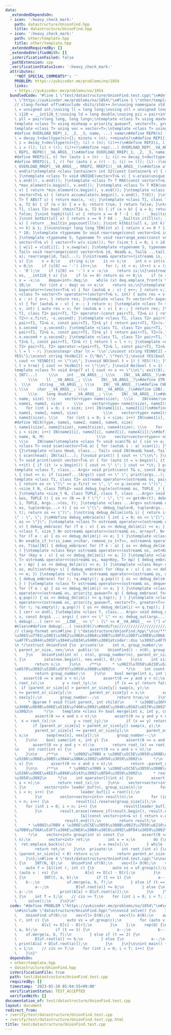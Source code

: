 ```yaml
---
data:
  _extendedDependsOn:
  - icon: ':heavy_check_mark:'
    path: datastructure/UnionFind.hpp
    title: datastructure/UnionFind.hpp
  - icon: ':heavy_check_mark:'
    path: other/template.hpp
    title: other/template.hpp
  _extendedRequiredBy: []
  _extendedVerifiedWith: []
  _isVerificationFailed: false
  _pathExtension: cpp
  _verificationStatusIcon: ':heavy_check_mark:'
  attributes:
    '*NOT_SPECIAL_COMMENTS*': ''
    PROBLEM: https://yukicoder.me/problems/no/1054
    links:
    - https://yukicoder.me/problems/no/1054
  bundledCode: "#line 1 \"test/datastructure/UnionFind.test.cpp\"\n#define PROBLEM\
    \ \"https://yukicoder.me/problems/no/1054\"\n#line 1 \"other/template.hpp\"\n\
    // clang-format off\n#include <bits/stdc++.h>\nusing namespace std;\nusing uint\
    \ = unsigned int;\nusing ll = long long;\nusing ull = unsigned long long;\nusing\
    \ i128 = __int128_t;\nusing ld = long double;\nusing pii = pair<int, int>;\nusing\
    \ pll = pair<long long, long long>;\ntemplate <class T> using maxheap = priority_queue<T>;\n\
    template <class T> using minheap = priority_queue<T, vector<T>, greater<T>>;\n\
    template <class T> using vec = vector<T>;\ntemplate <class T> using vvec = vector<vector<T>>;\n\
    #define OVERLOAD_REP(_1, _2, _3, name, ...) name\n#define REP0(n) for (auto minato\
    \ = decay_t<decltype(n)>{}; minato < (n); ++minato)\n#define REP1(i, n) for (auto\
    \ i = decay_t<decltype(n)>{}; (i) < (n); (i)++)\n#define REP2(i, l, r) for (auto\
    \ i = (l); (i) < (r); (i)++)\n#define rep(...) OVERLOAD_REP(__VA_ARGS__, REP2,\
    \ REP1, REP0)(__VA_ARGS__)\n#define OVERLOAD_RREP(_1, _2, _3, name, ...) name\n\
    #define RREP1(i, n) for (auto i = (n) - 1; (i) >= decay_t<decltype(n)>{}; (i)--)\n\
    #define RREP2(i, l, r) for (auto i = (r) - 1; (i) >= (l); (i)--)\n#define rrep(...)\
    \ OVERLOAD_RREP(__VA_ARGS__, RREP2, RREP1)(__VA_ARGS__)\n#define all(x) begin(x),\
    \ end(x)\ntemplate <class Container> int SZ(const Container& v) { return int(v.size());\
    \ }\ntemplate <class T> void UNIQUE(vector<T>& v) { v.erase(unique(v.begin(),\
    \ v.end()), v.end()); }\ntemplate <class T> T MAX(const vector<T>& v) { return\
    \ *max_element(v.begin(), v.end()); }\ntemplate <class T> T MIN(const vector<T>&\
    \ v) { return *min_element(v.begin(), v.end()); }\ntemplate <class T> T SUM(const\
    \ vector<T>& v) { return accumulate(v.begin(), v.end(), T(0)); }\ntemplate <class\
    \ T> T ABS(T x) { return max(x, -x); }\ntemplate <class T1, class T2> bool chmax(T1&\
    \ a, T2 b) { if (a < b) { a = b; return true; } return false; }\ntemplate <class\
    \ T1, class T2> bool chmin(T1& a, T2 b) { if (a > b) { a = b; return true; } return\
    \ false; }\nint topbit(ull x) { return x == 0 ? -1 : 63 - __builtin_clzll(x);\
    \ }\nint botbit(ull x) { return x == 0 ? 64 : __builtin_ctzll(x); }\nint popcount(ull\
    \ x) { return __builtin_popcountll(x); }\nint kthbit(ull x, int k) { return (x\
    \ >> k) & 1; }\nconstexpr long long TEN(int x) { return x == 0 ? 1 : TEN(x - 1)\
    \ * 10; }\ntemplate <typename S> void rearrange(const vector<S>& id) { (void)id;\
    \ }\ntemplate <typename S, typename T> void rearrange_exec(const vector<S>& id,\
    \ vector<T>& v) { vector<T> w(v.size()); for (size_t i = 0; i < id.size(); i++)\
    \ { w[i] = v[id[i]]; } v.swap(w); }\ntemplate <typename S, typename Head, typename...\
    \ Tail> void rearrange(const vector<S>& id, Head& a, Tail& ...tail) { rearrange_exec(id,\
    \ a); rearrange(id, tail...); }\nistream& operator>>(istream& is, __int128_t&\
    \ x) {\n    x = 0;\n    string s;\n    is >> s;\n    int n = int(s.size()), it\
    \ = 0;\n    if (s[0] == '-') it++;\n    for (; it < n; it++) x = (x * 10 + s[it]\
    \ - '0');\n    if (s[0] == '-') x = -x;\n    return is;\n}\nostream& operator<<(ostream&\
    \ os, __int128_t x) {\n    if (x == 0) return os << 0;\n    if (x < 0) os << '-',\
    \ x = -x;\n    deque<int> deq;\n    while (x) deq.emplace_front(x % 10), x /=\
    \ 10;\n    for (int e : deq) os << e;\n    return os;\n}\ntemplate <class T> vector<T>\
    \ &operator++(vector<T>& v) { for (auto& e : v) { e++; } return v;} \ntemplate\
    \ <class T> vector<T> operator++(vector<T>& v, int) { auto res = v; for (auto&\
    \ e : v) { e++; } return res; }\ntemplate <class T> vector<T> &operator--(vector<T>&\
    \ v) { for (auto& e : v) { e--; } return v; }\ntemplate <class T> vector<T> operator--(vector<T>&\
    \ v, int) { auto res = v; for (auto& e : v) { e--; } return res; }\ntemplate <class\
    \ T1, class T2> pair<T1, T2> operator-(const pair<T1, T2>& x) { return pair<T1,\
    \ T2>(-x.first, -x.second); }\ntemplate <class T1, class T2> pair<T1, T2> operator-(const\
    \ pair<T1, T2>& x, const pair<T1, T2>& y) { return pair<T1, T2>(x.first - y.first,\
    \ x.second - y.second); }\ntemplate <class T1, class T2> pair<T1, T2> operator+(const\
    \ pair<T1, T2>& x, const pair<T1, T2>& y) { return pair<T1, T2>(x.first + y.first,\
    \ x.second + y.second); }\ntemplate <class T1, class T2> pair<T1, T2> operator+=(pair<T1,\
    \ T2>& l, const pair<T1, T2>& r) { return l = l + r; }\ntemplate <class T1, class\
    \ T2> pair<T1, T2> operator-=(pair<T1, T2>& l, const pair<T1, T2>& r) { return\
    \ l = l - r; }\nconstexpr char ln = '\\n';\nconst string YESNO[2] = {\"NO\", \"\
    YES\"};\nconst string YesNo[2] = {\"No\", \"Yes\"};\nvoid YES(bool t = true) {\
    \ cout << YESNO[t] << \"\\n\"; }\nvoid NO(bool t = 1) { YES(!t); }\nvoid Yes(bool\
    \ t = true) { cout << YesNo[t] << \"\\n\"; }\nvoid No(bool t = 1) { Yes(!t); }\n\
    template <class T> void drop(T x) { cout << x << \"\\n\"; exit(0); }\n#define\
    \ INT(...)     \\\n    int __VA_ARGS__; \\\n    IN(__VA_ARGS__)\n#define LL(...)\
    \     \\\n    ll __VA_ARGS__; \\\n    IN(__VA_ARGS__)\n#define STR(...)      \
    \  \\\n    string __VA_ARGS__; \\\n    IN(__VA_ARGS__)\n#define CHR(...)     \
    \ \\\n    char __VA_ARGS__; \\\n    IN(__VA_ARGS__)\n#define LDB(...)        \
    \     \\\n    long double __VA_ARGS__; \\\n    IN(__VA_ARGS__)\n#define VEC(type,\
    \ name, size) \\\n    vector<type> name(size);  \\\n    IN(name)\n#define VEC2(type,\
    \ name1, name2, size)     \\\n    vector<type> name1(size), name2(size); \\\n\
    \    for (int i = 0; i < size; i++) IN(name1[i], name2[i])\n#define VEC3(type,\
    \ name1, name2, name3, size)           \\\n    vector<type> name1(size), name2(size),\
    \ name3(size); \\\n    for (int i = 0; i < size; i++) IN(name1[i], name2[i], name3[i])\n\
    #define VEC4(type, name1, name2, name3, name4, size)                 \\\n    vector<type>\
    \ name1(size), name2(size), name3(size), name4(size); \\\n    for (int i = 0;\
    \ i < size; i++) IN(name1[i], name2[i], name3[i], name4[i]);\n#define VV(type,\
    \ name, N, M)                       \\\n    vector<vector<type>> name(N, vector<type>(M));\
    \ \\\n    IN(name)\ntemplate <class T> void scan(T& a) { cin >> a; }\ntemplate\
    \ <class T> void scan(vector<T>& a) { for (auto& i : a) scan(i); }\nvoid IN()\
    \ {}\ntemplate <class Head, class... Tail> void IN(Head& head, Tail&... tail)\
    \ { scan(head); IN(tail...); }\nvoid print() { cout << \"\\n\"; }\ntemplate <class\
    \ T> void print(const vector<T>& v) { for (auto it = v.begin(); it != v.end();\
    \ ++it) { if (it != v.begin()) { cout << \" \"; } cout << *it; } print(); }\n\
    template <class T, class... Args> void print(const T& x, const Args& ... args)\
    \ { cout << x; if (sizeof...(Args)) cout << \" \"; print(args...); }\n#ifdef MINATO_LOCAL\n\
    template <class T1, class T2> ostream& operator<<(ostream& os, pair<T1, T2> p)\
    \ { return os << \"(\" << p.first << \", \" << p.second << \")\"; }\ntemplate\
    \ <size_t N, class TUPLE> void debug_tuple(ostream& os, TUPLE _) { (void)os; (void)_;\
    \ }\ntemplate <size_t N, class TUPLE, class T, class ...Args> void debug_tuple(ostream\
    \ &os, TUPLE t) { os << (N == 0 ? \"\" : \", \") << get<N>(t); debug_tuple<N +\
    \ 1, TUPLE, Args...>(os, t); }\ntemplate <class ...Args> ostream& operator<<(ostream&\
    \ os, tuple<Args...> t) { os << \"(\"; debug_tuple<0, tuple<Args...>, Args...>(os,\
    \ t); return os << \")\"; }\nstring debug_delim(int& i) { return i++ == 0 ? \"\
    \" : \", \"; }\n#define debug_embrace(x) { int i = 0; os << \"{\";  { x } return\
    \ os << \"}\"; }\ntemplate <class T> ostream& operator<<(ostream& os, vector<T>\
    \ v) { debug_embrace( for (T e : v) { os << debug_delim(i) << e; } ) }\ntemplate\
    \ <class T, size_t N> ostream& operator<<(ostream& os, array<T, N> a) { debug_embrace(\
    \ for (T e : a) { os << debug_delim(i) << e; } ) }\ntemplate <class T, size_t\
    \ N> enable_if_t<!is_same_v<char, remove_cv_t<T>>, ostream>& operator<<(ostream&\
    \ os, T(&a)[N]) { debug_embrace( for (T e : a) { os << debug_delim(i) << e; }\
    \ ) }\ntemplate <class Key> ostream& operator<<(ostream& os, set<Key> s) { debug_embrace(\
    \ for (Key e : s) { os << debug_delim(i) << e; }) }\ntemplate <class Key, class\
    \ T> ostream& operator<<(ostream& os, map<Key, T> mp) { debug_embrace( for (auto\
    \ e : mp) { os << debug_delim(i) << e; }) }\ntemplate <class Key> ostream& operator<<(ostream&\
    \ os, multiset<Key> s) { debug_embrace( for (Key e : s) { os << debug_delim(i)\
    \ << e; }) }\ntemplate <class T> ostream& operator<<(ostream& os, queue<T> q)\
    \ { debug_embrace( for (; !q.empty(); q.pop()) { os << debug_delim(i) << q.front();\
    \ } ) }\ntemplate <class T> ostream& operator<<(ostream& os, deque<T> q) { debug_embrace(\
    \ for (T e : q) { os << debug_delim(i) << e; } ) }\ntemplate <class T> ostream&\
    \ operator<<(ostream& os, priority_queue<T> q) { debug_embrace( for (; !q.empty();\
    \ q.pop()) { os << debug_delim(i) << q.top(); } ) }\ntemplate <class T> ostream&\
    \ operator<<(ostream& os, priority_queue<T, vector<T>, greater<T>> q) { debug_embrace(\
    \ for (; !q.empty(); q.pop()) { os << debug_delim(i) << q.top(); } ) }\nvoid debug_out()\
    \ { cerr << endl; }\ntemplate <class T, class... Args> void debug_out(const T&\
    \ x, const Args& ... args) { cerr << \" \" << x; debug_out(args...); }\n#define\
    \ debug(...) cerr << __LINE__ << \" : [\" << #__VA_ARGS__ << \"] =\", debug_out(__VA_ARGS__)\n\
    #else\n#define debug(...) (void(0))\n#endif\n///////////////////////////////////////////////////////////////////////////////////////////////////////////////////////////////////////////////////////////////////////////////////////////\n\
    // clang-format on\n#line 2 \"datastructure/UnionFind.hpp\"\n\n/**\n * \u9AD8\u901F\
    \u3001\u7701\u30E1\u30E2\u30EA\u306A\u30B7\u30F3\u30D7\u30EB\u306A UnionFind \u3092\
    \u4F7F\u3044\u305F\u3044\u5834\u5408\u3001atcoder::dsu \u3092\u4F7F\u3046\u3002\
    \n */\nstruct UnionFind {\n  private:\n    int n, group_number;\n    vector<int>\
    \ parent_or_size, nex;\n\n  public:\n    UnionFind() : n(0), group_number(0) {\n\
    \    }\n    UnionFind(int n) : n(n), group_number(n), parent_or_size(n, -1), nex(n)\
    \ {\n        iota(nex.begin(), nex.end(), 0);\n    }\n\n    int size() const {\n\
    \        return n;\n    }\n\n    /**\n     * \u9023\u7D50\u6210\u5206\u306E\u500B\
    \u6570\u3092\u53D6\u5F97\u3059\u308B\u3002\n     */\n    int count() const {\n\
    \        return group_number;\n    }\n\n    bool merge(int x, int y) {\n     \
    \   assert(0 <= x and x < n);\n        assert(0 <= y and y < n);\n        x =\
    \ root_(x);\n        y = root_(y);\n        if (x == y) return false;\n      \
    \  if (parent_or_size[x] > parent_or_size[y]) swap(x, y);\n        parent_or_size[x]\
    \ += parent_or_size[y];\n        parent_or_size[y] = x;\n        swap(nex[x],\
    \ nex[y]);\n        group_number--;\n        return true;\n    }\n\n    /**\n\
    \     * @param f void f(int parent, int child)\n     * \u30DE\u30FC\u30B8\u3059\
    \u308B\u969B\u306E\u51E6\u7406\u3092\u884C\u3046\u95A2\u6570\u3092\u6E21\u3059\
    \u3002\n     */\n    template <class F> bool merge(int x, int y, const F& f) {\n\
    \        assert(0 <= x and x < n);\n        assert(0 <= y and y < n);\n      \
    \  x = root_(x);\n        y = root_(y);\n        if (x == y) return false;\n \
    \       if (parent_or_size[x] > parent_or_size[y]) swap(x, y);\n        f(x, y);\n\
    \        parent_or_size[x] += parent_or_size[y];\n        parent_or_size[y] =\
    \ x;\n        swap(nex[x], nex[y]);\n        group_number--;\n        return true;\n\
    \    }\n\n    bool same(int x, int y) {\n        assert(0 <= x and x < n);\n \
    \       assert(0 <= y and y < n);\n        return root_(x) == root_(y);\n    }\n\
    \n    int root(int x) {\n        assert(0 <= x and x < n);\n        return root_(x);\n\
    \    }\n\n    /**\n     * \u9802\u70B9 x \u306E\u5C5E\u3059\u308B\u9023\u7D50\u6210\
    \u5206\u306E\u30B5\u30A4\u30BA\u3092\u8FD4\u3059\u3002\n     */\n    int size(int\
    \ x) {\n        assert(0 <= x and x < n);\n        return -parent_or_size[root_(x)];\n\
    \    }\n\n    /**\n     * \u9802\u70B9 x \u306E\u5C5E\u3059\u308B\u9023\u7D50\u6210\
    \u5206\u306E\u4EE3\u8868\u5143\u3092\u8FD4\u3059\u3002\n     * root(x) \u3068\u540C\
    \u3058\u3002\n     */\n    int operator[](int x) {\n        assert(0 <= x and\
    \ x < n);\n        return root_(x);\n    }\n\n    vector<vector<int>> groups()\
    \ {\n        vector<int> leader_buf(n), group_size(n);\n        for (int i = 0;\
    \ i < n; i++) {\n            leader_buf[i] = root(i);\n            group_size[leader_buf[i]]++;\n\
    \        }\n        vector<vector<int>> result(n);\n        for (int i = 0; i\
    \ < n; i++) {\n            result[i].reserve(group_size[i]);\n        }\n    \
    \    for (int i = 0; i < n; i++) {\n            result[leader_buf[i]].push_back(i);\n\
    \        }\n        result.erase(remove_if(result.begin(), result.end(),\n   \
    \                            [&](const vector<int>& v) { return v.empty(); }),\n\
    \                     result.end());\n        return result;\n    }\n\n    /**\n\
    \     * \u9802\u70B9 x \u306E\u5C5E\u3059\u308B\u9023\u7D50\u6210\u5206\u306E\u9802\
    \u70B9\u756A\u53F7\u306E\u30EA\u30B9\u30C8\u3092\u8FD4\u3059\u3002\n     * O(size(x))\n\
    \     */\n    vector<int> group(int x) const {\n        assert(0 <= x and x <\
    \ n);\n        vector<int> ret;\n        int v = x;\n        do {\n          \
    \  ret.emplace_back(v);\n            v = nex[v];\n        } while (v != x);\n\
    \        return ret;\n    }\n\n  private:\n    int root_(int x) {\n        if\
    \ (parent_or_size[x] < 0) return x;\n        return parent_or_size[x] = root_(parent_or_size[x]);\n\
    \    }\n};\n#line 4 \"test/datastructure/UnionFind.test.cpp\"\n\nvoid solve()\
    \ {\n    INT(N, Q);\n    UnionFind uf(N);\n    vec<ll> D(N);\n    vec<ll> A(N);\n\
    \    auto f = [&](int r, int c) {\n        auto vs = uf.group(c);\n        for\
    \ (auto v : vs) {\n            A[v] += D[c] - D[r];\n        }\n    };\n    rep(Q)\
    \ {\n        INT(t, a, b);\n        if (t == 1) {\n            a--;\n        \
    \    b--;\n            uf.merge(a, b, f);\n        } else if (t == 2) {\n    \
    \        a--;\n            D[uf.root(a)] += b;\n        } else {\n           \
    \ a--;\n            print(A[a] + D[uf.root(a)]);\n        }\n    }\n}\n\nint main()\
    \ {\n    int T = 1;\n    // cin >> T;\n    for (int i = 0; i < T; i++) {\n   \
    \     solve();\n    }\n}\n"
  code: "#define PROBLEM \"https://yukicoder.me/problems/no/1054\"\n#include \"other/template.hpp\"\
    \n#include \"datastructure/UnionFind.hpp\"\n\nvoid solve() {\n    INT(N, Q);\n\
    \    UnionFind uf(N);\n    vec<ll> D(N);\n    vec<ll> A(N);\n    auto f = [&](int\
    \ r, int c) {\n        auto vs = uf.group(c);\n        for (auto v : vs) {\n \
    \           A[v] += D[c] - D[r];\n        }\n    };\n    rep(Q) {\n        INT(t,\
    \ a, b);\n        if (t == 1) {\n            a--;\n            b--;\n        \
    \    uf.merge(a, b, f);\n        } else if (t == 2) {\n            a--;\n    \
    \        D[uf.root(a)] += b;\n        } else {\n            a--;\n           \
    \ print(A[a] + D[uf.root(a)]);\n        }\n    }\n}\n\nint main() {\n    int T\
    \ = 1;\n    // cin >> T;\n    for (int i = 0; i < T; i++) {\n        solve();\n\
    \    }\n}"
  dependsOn:
  - other/template.hpp
  - datastructure/UnionFind.hpp
  isVerificationFile: true
  path: test/datastructure/UnionFind.test.cpp
  requiredBy: []
  timestamp: '2023-02-28 05:04:55+09:00'
  verificationStatus: TEST_ACCEPTED
  verifiedWith: []
documentation_of: test/datastructure/UnionFind.test.cpp
layout: document
redirect_from:
- /verify/test/datastructure/UnionFind.test.cpp
- /verify/test/datastructure/UnionFind.test.cpp.html
title: test/datastructure/UnionFind.test.cpp
---
```

